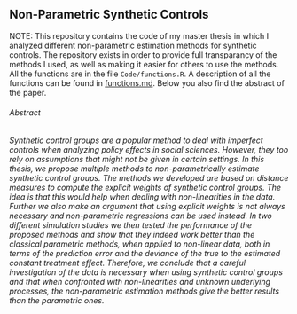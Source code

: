 ## Non-Parametric Synthetic Controls

NOTE: This repository contains the code of my master thesis in which I analyzed different non-parametric estimation methods for synthetic controls. The repository exists in order to provide full transparancy of the methods I used, as well as making it easier for others to use the methods. All the functions are in the file `Code/functions.R`. A description of all the functions can be found in [functions.md](https://github.com/pascalamiet/nonparametric-synth/blob/main/functions.md). Below you also find the abstract of the paper.

###### Abstract
*Synthetic control groups are a popular method to deal with imperfect controls when analyzing policy effects in social sciences. However, they too rely on assumptions that might not be given in certain settings. In this thesis, we propose multiple methods to non-parametrically estimate synthetic control groups. The methods we developed are based on distance measures to compute the explicit weights of synthetic control groups. The idea is that this would help when dealing with non-linearities in the data. Further we also make an argument that using explicit weights is not always necessary and non-parametric regressions can be used instead. In two different simulation studies we then tested the performance of the proposed methods and show that they indeed work better than the classical parametric methods, when applied to non-linear data, both in terms of the prediction error and the deviance of the true to the estimated constant treatment effect. Therefore, we conclude that a careful investigation of the data is necessary when using synthetic control groups and that when confronted with non-linearities and unknown underlying processes, the non-parametric estimation methods give the better results than the parametric ones.*
